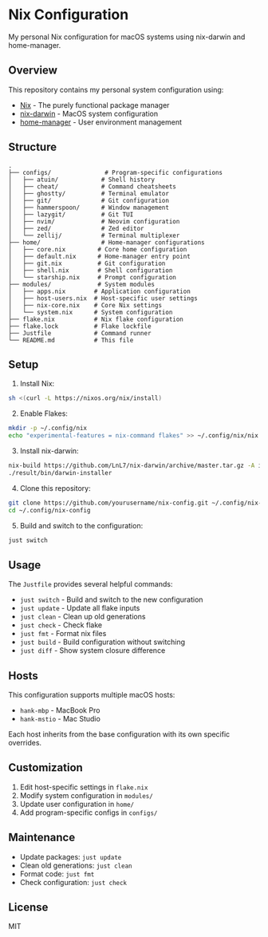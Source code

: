 # Nix Configuration

My personal Nix configuration for macOS systems using nix-darwin and home-manager.

## Overview

This repository contains my personal system configuration using:
- [Nix](https://nixos.org/) - The purely functional package manager
- [nix-darwin](https://github.com/LnL7/nix-darwin) - MacOS system configuration
- [home-manager](https://github.com/nix-community/home-manager) - User environment management

## Structure

```
.
├── configs/               # Program-specific configurations
│   ├── atuin/            # Shell history
│   ├── cheat/            # Command cheatsheets
│   ├── ghostty/          # Terminal emulator
│   ├── git/              # Git configuration
│   ├── hammerspoon/      # Window management
│   ├── lazygit/          # Git TUI
│   ├── nvim/             # Neovim configuration
│   ├── zed/              # Zed editor
│   └── zellij/           # Terminal multiplexer
├── home/                 # Home-manager configurations
│   ├── core.nix         # Core home configuration
│   ├── default.nix      # Home-manager entry point
│   ├── git.nix          # Git configuration
│   ├── shell.nix        # Shell configuration
│   └── starship.nix     # Prompt configuration
├── modules/             # System modules
│   ├── apps.nix        # Application configuration
│   ├── host-users.nix  # Host-specific user settings
│   ├── nix-core.nix    # Core Nix settings
│   └── system.nix      # System configuration
├── flake.nix           # Nix flake configuration
├── flake.lock          # Flake lockfile
├── Justfile            # Command runner
└── README.md           # This file
```

## Setup

1. Install Nix:
```bash
sh <(curl -L https://nixos.org/nix/install)
```

2. Enable Flakes:
```bash
mkdir -p ~/.config/nix
echo "experimental-features = nix-command flakes" >> ~/.config/nix/nix.conf
```

3. Install nix-darwin:
```bash
nix-build https://github.com/LnL7/nix-darwin/archive/master.tar.gz -A installer
./result/bin/darwin-installer
```

4. Clone this repository:
```bash
git clone https://github.com/yourusername/nix-config.git ~/.config/nix-config
cd ~/.config/nix-config
```

5. Build and switch to the configuration:
```bash
just switch
```

## Usage

The `Justfile` provides several helpful commands:

- `just switch` - Build and switch to the new configuration
- `just update` - Update all flake inputs
- `just clean` - Clean up old generations
- `just check` - Check flake
- `just fmt` - Format nix files
- `just build` - Build configuration without switching
- `just diff` - Show system closure difference

## Hosts

This configuration supports multiple macOS hosts:
- `hank-mbp` - MacBook Pro
- `hank-mstio` - Mac Studio

Each host inherits from the base configuration with its own specific overrides.

## Customization

1. Edit host-specific settings in `flake.nix`
2. Modify system configuration in `modules/`
3. Update user configuration in `home/`
4. Add program-specific configs in `configs/`

## Maintenance

- Update packages: `just update`
- Clean old generations: `just clean`
- Format code: `just fmt`
- Check configuration: `just check`

## License

MIT
